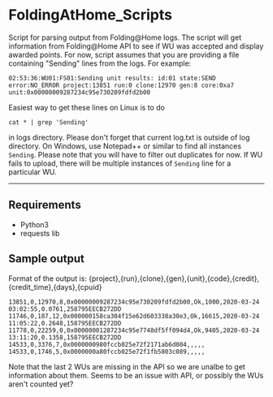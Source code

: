 # FoldingAtHome_Scripts
 
Script for parsing output from Folding@Home logs.  The script will get information from Folding@Home API to see if WU was accepted and display awarded points.  For now, script assumes that you are providing a file containing "Sending" lines from the logs.  For example:

```
02:53:36:WU01:FS01:Sending unit results: id:01 state:SEND error:NO_ERROR project:13851 run:0 clone:12970 gen:8 core:0xa7 unit:0x00000009287234c95e730209fdfd2b00
```

Easiest way to get these lines on Linux is to do 

`cat * | grep 'Sending'`

in logs directory.  Please don't forget that current log.txt is outside of log directory. On Windows, use Notepad++ or similar to find all instances `Sending`.  Please note that you will have to filter out duplicates for now.  If WU fails to upload, there will be multiple instances of `Sending` line for a particular WU.

---

## Requirements

- Python3
- requests lib

## Sample output

Format of the output is: {project},{run},{clone},{gen},{unit},{code},{credit},{credit_time},{days},{cpuid}

```
13851,0,12970,8,0x00000009287234c95e730209fdfd2b00,Ok,1000,2020-03-24 03:02:55,0.0761,258795EECB272DD
11746,0,187,12,0x000000158ca304f15e62d603338a30e3,Ok,16615,2020-03-24 11:05:22,0.2648,158795EECB272DD
11778,0,22259,0,0x00000001287234c95e7748df5ff094d4,Ok,9405,2020-03-24 13:11:20,0.1358,158795EECB272DD
14533,0,3376,7,0x0000000980fccb025e72f2171ab6d004,,,,,
14533,0,1746,5,0x0000000a80fccb025e72f1fb5803c089,,,,,
```

Note that the last 2 WUs are missing in the API so we are unalbe to get information about them.  Seems to be an issue with API, or possibly the WUs aren't counted yet?